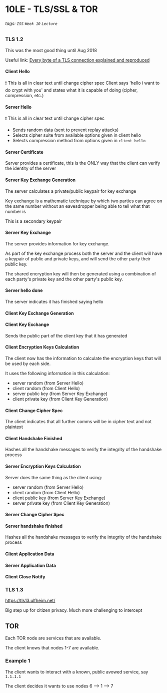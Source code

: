 # 10LE - TLS/SSL & TOR

###### tags: `ISS` `Week 10` `Lecture`

### TLS 1.2

This was the most good thing until Aug 2018

Useful link: [Every byte of a TLS connection explained and reproduced](https://tls.ulfheim.net)

#### Client Hello
:exclamation: This is all in clear text until change cipher spec
Client says 'hello i want to do crypt with you' and states what it is capable of doing (cipher, compression, etc.)

#### Server Hello
:exclamation: This is all in clear text until change cipher spec
- Sends random data (sent to prevent replay attacks)
- Selects cipher suite from available options given in client hello
- Selects compression method from options given in `client hello`

#### Server Certificate
Server provides a certificate, this is the ONLY way that the client can verify the identity of the server

#### Server Key Exchange Generation
The server calculates a private/public keypair for key exchange

Key exchange is a mathematic technique by which two parties can agree on the same number without an eavesdropper being able to tell what that number is

This is a secondary keypair

#### Server Key Exchange

The server provides information for key exchange. 

As part of the key exchange process both the server and the client will have a keypair of public and private keys, and will send the other party their public key. 

The shared encryption key will then be generated using a combination of each party's private key and the other party's public key.

#### Server hello done

The server indicates it has finished saying hello

#### Client Key Exchange Generation



#### Client Key Exchange

Sends the public part of the client key that it has generated

#### Client Encryption Keys Calculation

The client now has the information to calculate the encryption keys that will be used by each side. 

It uses the following information in this calculation: 

- server random (from Server Hello)
- client random (from Client Hello)
- server public key (from Server Key Exchange)
- client private key (from Client Key Generation) 

#### Client Change Cipher Spec

The client indicates that all further comms will be in cipher text and not plaintext

#### Client Handshake Finished

Hashes all the handshake messages to verify the integrity of the handshake process

#### Server Encryption Keys Calculation
Server does the same thing as the client using:

- server random (from Server Hello)
- client random (from Client Hello)
- client public key (from Server Key Exchange)
- server private key (from Client Key Generation)

#### Server Change Cipher Spec


#### Server handshake finished

Hashes all the handshake messages to verify the integrity of the handshake process

#### Client Application Data

#### Server Application Data

#### Client Close Notify

### TLS 1.3

https://tls13.ulfheim.net/

Big step up for citizen privacy.
Much more challenging to intercept

## TOR

Each TOR node are services that are available.

The client knows that nodes 1-7 are available.

### Example 1
The client wants to interact with a known, public avowed service, say `1.1.1.1`

The client decides it wants to use nodes 6 --> 1 --> 7
